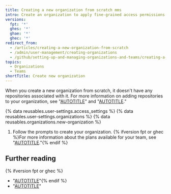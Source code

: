 ```yaml
---
title: Creating a new organization from scratch mms
intro: Create an organization to apply fine-grained access permissions to repositories.
versions:
  fpt: '*'
  ghes: '*'
  ghae: '*'
  ghec: '*'
redirect_from:
  - /articles/creating-a-new-organization-from-scratch
  - /admin/user-management/creating-organizations
  - /github/setting-up-and-managing-organizations-and-teams/creating-a-new-organization-from-scratch
topics:
  - Organizations
  - Teams
shortTitle: Create new organization
---
```


When you create a new organization from scratch, it doesn't have any repositories associated with it. For more information on adding repositories to your organization, see "[AUTOTITLE](/repositories/creating-and-managing-repositories/creating-a-new-repository)" and "[AUTOTITLE](/repositories/creating-and-managing-repositories/transferring-a-repository)."

{% data reusables.user-settings.access_settings %}
{% data reusables.user-settings.organizations %}
{% data reusables.organizations.new-organization %}
1. Follow the prompts to create your organization. {% ifversion fpt or ghec %}For more information about the plans available for your team, see "[AUTOTITLE](/get-started/learning-about-github/githubs-products)."{% endif %}

## Further reading

{% ifversion fpt or ghec %}
- "[AUTOTITLE](/billing/managing-your-github-billing-settings/setting-your-billing-email)"{% endif %}
- "[AUTOTITLE](/organizations/collaborating-with-groups-in-organizations/about-organizations)"
